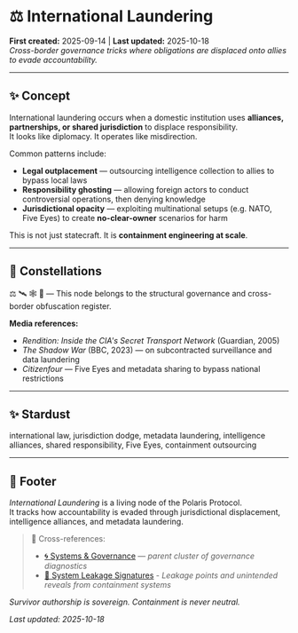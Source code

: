 # ⚖️ International Laundering  
**First created:** 2025-09-14 | **Last updated:** 2025-10-18  
*Cross-border governance tricks where obligations are displaced onto allies to evade accountability.*

---

## ✨ Concept  
International laundering occurs when a domestic institution uses **alliances, partnerships, or shared jurisdiction** to displace responsibility.  
It looks like diplomacy. It operates like misdirection.

Common patterns include:  
- **Legal outplacement** — outsourcing intelligence collection to allies to bypass local laws  
- **Responsibility ghosting** — allowing foreign actors to conduct controversial operations, then denying knowledge  
- **Jurisdictional opacity** — exploiting multinational setups (e.g. NATO, Five Eyes) to create **no-clear-owner** scenarios for harm  

This is not just statecraft. It is **containment engineering at scale**.

---

## 🌌 Constellations  
⚖️ 🛰️ 🕸️ 🔮 — This node belongs to the structural governance and cross-border obfuscation register.

**Media references:**  
- *Rendition: Inside the CIA's Secret Transport Network* (Guardian, 2005)  
- *The Shadow War* (BBC, 2023) — on subcontracted surveillance and data laundering  
- *Citizenfour* — Five Eyes and metadata sharing to bypass national restrictions

---

## ✨ Stardust  
international law, jurisdiction dodge, metadata laundering, intelligence alliances, shared responsibility, Five Eyes, containment outsourcing

---

## 🏮 Footer  

*International Laundering* is a living node of the Polaris Protocol.  
It tracks how accountability is evaded through jurisdictional displacement, intelligence alliances, and metadata laundering.

> 📡 Cross-references:
> 
> - [🌀 Systems & Governance](../README.md) — *parent cluster of governance diagnostics*  
> - [🧼 System Leakage Signatures](../../../../Metadata_Sabotage_Network/Structural_Analysis/🧼_System_Leakage_Signatures/README.md) - *Leakage points and unintended reveals from containment systems*  

*Survivor authorship is sovereign. Containment is never neutral.*  

_Last updated: 2025-10-18_
